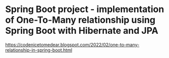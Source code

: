 # Spring Boot project - implementation of One-To-Many relationship using Spring Boot with Hibernate and JPA
https://codenicetomedear.blogspot.com/2022/02/one-to-many-relationship-in-spring-boot.html
